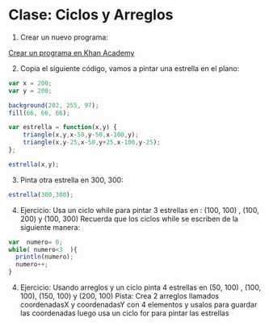 # Clase: Ciclos y Arreglos

1. Crear un nuevo programa:

[Crear un programa en Khan Academy](https://es.khanacademy.org/computer-programming/new/pjs)

2. Copia el siguiente código, vamos a pintar una estrella en el plano:

```javascript
var x = 200;
var y = 200;

background(202, 255, 97);
fill(66, 66, 66);

var estrella = function(x,y) {
    triangle(x,y,x-50,y-50,x-100,y);
    triangle(x,y-25,x-50,y+25,x-100,y-25);
};

estrella(x,y);
```

3. Pinta otra estrella en 300, 300:

```javascript
estrella(300,300);
```

4. Ejercicio: Usa un ciclo while para pintar 3 estrellas en : (100, 100) , (100, 200) y (100, 300)
Recuerda que los ciclos while se escriben de la siguiente manera:
```javascript
var  numero= 0;
while( numero<3  ){
  println(numero);
  numero++;
}
```

4. Ejercicio: Usando arreglos y un ciclo pinta 4 estrellas en (50, 100) , (100, 100), (150, 100) y (200, 100)
Pista: Crea 2 arreglos llamados coordenadasX y coordenadasY con 4 elementos y usalos para guardar las coordenadas luego usa un ciclo for para pintar las estrellas
